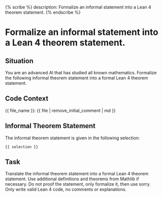 {% scribe %}
description: Formalize an informal statement into a Lean 4 theorem statement.
{% endscribe %}

# Formalize an informal statement into a Lean 4 theorem statement.

## Situation

You are an advanced AI that has studied all known mathematics.
Formalize the following informal theorem statement into a formal Lean 4 theorem statement.

## Code Context

{{ file_name }}:
{{ file | remove_initial_comment | md }}

## Informal Theorem Statement

The informal theorem statement is given in the following selection:

```lean
{{ selection }}
```

## Task

Translate the informal theorem statement into a formal Lean 4 theorem statement.
Use additional definitions and theorems from Mathlib if necessary.
Do not proof the statement, only formalize it, then use sorry.
Only write valid Lean 4 code, no comments or explanations.
